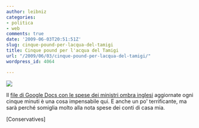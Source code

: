 ```yaml
---
author: leibniz
categories:
- politica
- web
comments: true
date: '2009-06-03T20:51:51Z'
slug: cinque-pound-per-lacqua-del-tamigi
title: Cinque pound per l'acqua del Tamigi
url: "/2009/06/03/cinque-pound-per-lacqua-del-tamigi/"
wordpress_id: 4064

---
```

[![](https://www.conservatives.com/images/modules/spreadsheet.jpg)](https://www.conservatives.com/expenses/expensesPopup.html)

Il [file di Google Docs con le spese dei ministri ombra inglesi](https://www.conservatives.com/expenses/expensesPopup.html) aggiornate ogni cinque minuti è una cosa impensabile qui. E anche un po' terrificante, ma sarà perché somiglia molto alla nota spese dei conti di casa mia.

[Conservatives]
